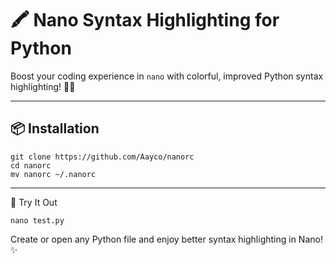 # 🖍️ Nano Syntax Highlighting for Python

Boost your coding experience in `nano` with colorful, improved Python syntax highlighting! 🎨🐍

---

## 📦 Installation

```shell
git clone https://github.com/Aayco/nanorc
cd nanorc
mv nanorc ~/.nanorc
```


---

🚀 Try It Out
```test
nano test.py
```

Create or open any Python file and enjoy better syntax highlighting in Nano! ✨
